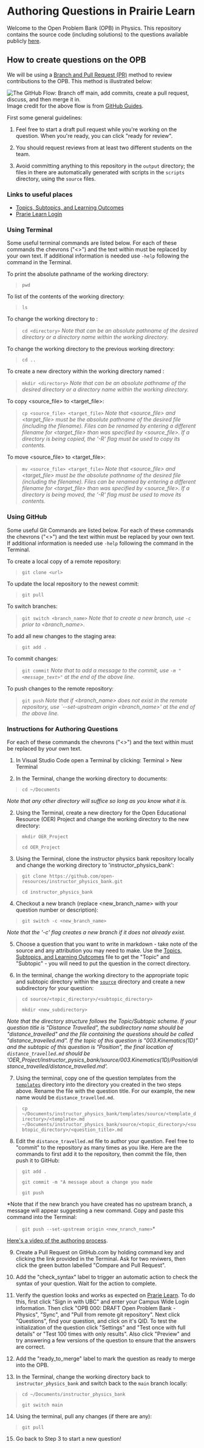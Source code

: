 
# Authoring Questions in Prairie Learn

Welcome to the Open Problem Bank (OPB) in Physics.
This repository contains the source code (including solutions) to the questions available publicly [here](https://firas.moosvi.com/oer/physicsbank).

## How to create questions on the OPB

We will be using a [Branch and Pull Request (PR)](https://guides.github.com/introduction/flow/) method to review contributions to the OPB. This method is illustrated below:

![The GitHub Flow: Branch off main, add commits, create a pull request, discuss, and then merge it in.](images/flow.png)
Image credit for the above flow is from [GitHub Guides](https://guides.github.com/pdfs/githubflow-online.pdf).

First some general guidelines:

1. Feel free to start a draft pull request while you're working on the question. When you're ready, you can click "ready for review". 

2. You should request reviews from at least two different students on the team.

3. Avoid committing anything to this repository in the `output` directory; the files in there are automatically generated with scripts in the `scripts` directory, using the `source` files.

### Links to useful places

- [Topics, Subtopics, and Learning Outcomes](https://github.com/open-resources/learning_outcomes/blob/main/Masterlist.csv)
- [Prarie Learn Login](https://ca.prairielearn.com/pl/login)

### Using Terminal

Some useful terminal commands are listed below. For each of these commands the chevrons ("<>") and the text within must be replaced by your own text. If additional information is needed use `-help` following the command in the Terminal.

To print the absolute pathname of the working directory:
> `pwd`

To list of the contents of the working directory:
> `ls`

To change the working directory to <directory>:
> `cd <directory>`
*Note that <directory> can be an absolute pathname of the desired directory or a directory name within the working directory.*

To change the working directory to the previous working directory:
> `cd ..`

To create a new directory within the working directory named <directory>:
> `mkdir <directory>`
*Note that <directory> can be an absolute pathname of the desired directory or a directory name within the working directory.*

To copy <source_file> to <target_file>:
> `cp <source_file> <target_file>`
*Note that <source_file> and <target_file> must be the absolute pathname of the desired file (including the filename). Files can be renamed by entering a different filename for <target_file> than was specified by <source_file>. If a directory is being copied, the '-R' flag must be used to copy its contents.*

To move <source_file> to <target_file>:
> `mv <source_file> <target_file>`
*Note that <source_file> and <target_file> must be the absolute pathname of the desired file (including the filename). Files can be renamed by entering a different filename for <target_file> than was specified by <source_file>. If a directory is being moved, the '-R' flag must be used to move its contents.*

### Using GitHub

Some useful Git Commands are listed below. For each of these commands the chevrons ("<>") and the text within must be replaced by your own text. If additional information is needed use `-help` following the command in the Terminal.

To create a local copy of a remote repository:
> `git clone <url>`

To update the local repository to the newest commit:
> `git pull`

To switch branches:
> `git switch <branch_name>`
*Note that to create a new branch, use `-c` prior to <branch_name>.*

To add all new changes to the staging area:
> `git add .`

To commit changes:
> `git commit`
*Note that to add a message to the commit, use `-m "<message_text>"` at the end of the above line.*

To push changes to the remote repository:
> `git push`
*Note that if <branch_name> does not exist in the remote repository, use `--set-upstream origin <branch_name>' at the end of the above line.*

### Instructions for Authoring Questions 

For each of these commands the chevrons ("<>") and the text within must be replaced by your own text.

1. In Visual Studio Code open a Terminal by clicking: Terminal > New Terminal

2. In the Terminal, change the working directory to documents:

> `cd ~/Documents`

*Note that any other directory will suffice so long as you know what it is.*

2. Using the Terminal, create a new directory for the Open Educational Resource (OER) Project and change the working directory to the new directory:

> `mkdir OER_Project`
>
> `cd OER_Project`

3. Using the Terminal, clone the instructor physics bank repository locally and change the working directory to 'instructor_physics_bank':

> `git clone https://github.com/open-resources/instructor_physics_bank.git`
>
> `cd instructor_physics_bank`

4. Checkout a new branch (replace <new_branch_name> with your question number or description):

> `git switch -c <new_branch_name>`

*Note that the '-c' flag creates a new branch if it does not already exist.*

5. Choose a question that you want to write in markdown - take note of the source and any attribution you may need to make. Use the [Topics, Subtopics, and Learning Outcomes](https://github.com/open-resources/learning_outcomes/blob/main/Masterlist.csv) file to get the "Topic" and "Subtopic" - you will need to put the question in the correct directory.

6. In the terminal, change the working directory to the appropriate topic and subtopic directory within the [`source`](https://github.com/open-resources/instructor_physics_bank/tree/main/source) directory and create a new subdirectory for your question:

> `cd source/<topic_directory>/<subtopic_directory>`
>
> `mkdir <new_subdirectory>` 

*Note that the directory structure follows the Topic/Subtopic scheme. If your question title is "Distance Travelled", the subdirectory name should be "distance_travelled" and the file containing the questions should be called "distance_travelled.md". If the topic of this question is "003.Kinematics(1D)" and the subtopic of this question is "Position", the final location of `distance_travelled.md` should be 'OER_Project/instructor_pysics_bank/source/003.Kinematics(1D)/Position/distance_travelled/distance_travelled.md'.*

7. Using the terminal, copy one of the question templates from the [`templates`](https://github.com/open-resources/instructor_physics_bank/tree/main/templates/source) directory into the directory you created in the two steps above. Rename the file with the question title. For our example, the new name would be `distance_travelled.md`.

> `cp ~/Documents/instructor_physics_bank/templates/source/<template_directory>/<template>.md ~/Documents/instructor_physics_bank/source/<topic_directory>/<subtopic_directory>/<question_title>.md`

8. Edit the `distance_travelled.md` file to author your question. Feel free to "commit" to the repository as many times as you like. Here are the commands to first add it to the repository, then commit the file, then push it to GitHub:

> `git add .`
> 
> `git commit -m "A message about a change you made`
> 
> `git push`

*Note that if the new branch you have created has no upstream branch, a message will appear suggesting a new command. Copy and paste this command into the Terminal:

> `git push --set-upstream origin <new_nranch_name>`*

[Here's a video of the authoring process](https://vimeo.com/554494220).

9. Create a Pull Request on GitHub.com by holding command key and clicking the link provided in the Terminal. Ask for two reviwers, then click the green button labelled "Compare and Pull Request".

10. Add the "check_syntax" label to trigger an automatic action to check the syntax of your question. Wait for the action to complete.

11. Verify the question looks and works as expected on [Prarie Learn](https://ca.prairielearn.com/pl/login). To do this, first click "Sign in with UBC" and enter your Campus Wide Login information. Then click "OPB 000: DRAFT Open Problem Bank - Physics", "Sync", and "Pull from remote git repository". Next click "Questions", find your question, and click on it's QID. To test the initialization of the question click "Settings" and "Test once with full details" or "Test 100 times with only results". Also click "Preview" and try answering a few versions of the question to ensure that the answers are correct.

12. Add the "ready_to_merge" label to mark the question as ready to merge into the OPB.

13. In the Terminal, change the working directory back to `instructor_physics_bank` and switch back to the `main` branch locally:

> `cd ~/Documents/instructor_physics_bank`
> 
> `git switch main`

14. Using the terminal, pull any changes (if there are any):

> `git pull`

15. Go back to Step 3 to start a new question!
